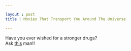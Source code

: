 ```yaml
---

layout : post
title : Movies That Transport You Around The Universe

---
```


Have you ever wished for a stronger drugs?  
Ask [this](http://www.audioquest.com/wp-content/uploads/2012/01/DoNoHarm-whitepaper-1222-11-r11.pdf) man!!
